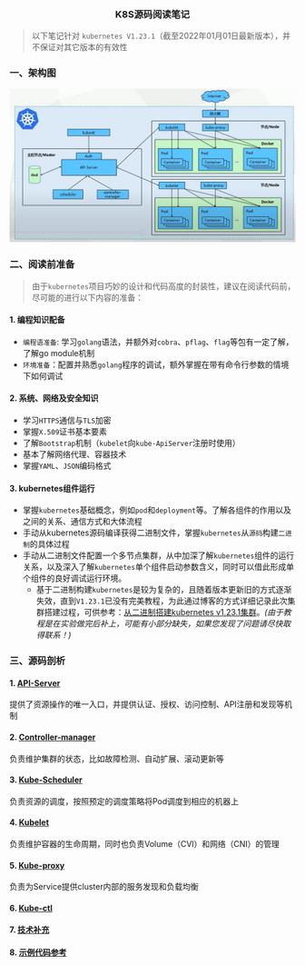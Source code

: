 <h3 a
<h2 align="center">K8S源码阅读笔记</h2>

> 以下笔记针对 `kubernetes V1.23.1`（截至2022年01月01日最新版本），并不保证对其它版本的有效性

### 一、架构图

![架构图](README/image-20220105164307128.png)

### 二、阅读前准备

> 由于`kubernetes`项目巧妙的设计和代码高度的封装性，建议在阅读代码前，尽可能的进行以下内容的准备：

#### 1. 编程知识配备

* `编程语准备`: 学习`golang`语法，并额外对`cobra`、`pflag`、`flag`等包有一定了解，了解go module机制
* `环境准备`：配置并熟悉`golang`程序的调试，额外掌握在带有命令行参数的情境下如何调试

#### 2. 系统、网络及安全知识

* 学习`HTTPS`通信与`TLS`加密
* 掌握`X.509`证书基本要素
* 了解`Bootstrap`机制（`kubelet`向`kube-ApiServer`注册时使用）
* 基本了解网络代理、容器技术
* 掌握`YAML`、`JSON`编码格式

#### 3. kubernetes组件运行

* 掌握`kubernetes`基础概念，例如`pod`和`deployment`等。了解各组件的作用以及之间的关系、通信方式和大体流程
* 手动从kubernetes源码编译获得二进制文件，掌握`kubernetes`从`源码`构建`二进制`的具体过程
* 手动从二进制文件配置一个多节点集群，从中加深了解`kubernetes`组件的运行关系，以及深入了解`kubernetes`单个组件启动参数含义，同时可以借此形成单个组件的良好调试运行环境。
  * 基于二进制构建`kubernetes`是较为复杂的，且随着版本更新旧的方式逐渐失效，直到`V1.23.1`已没有完美教程，为此通过博客的方式详细记录此次集群搭建过程，可供参考：[从二进制搭建kubernetes v1.23.1集群](https://www.aflyingfish.top/articles/205801b55ca4/)。*(由于教程是在实验做完后补上，可能有小部分缺失，如果您发现了问题请尽快取得联系！)*

### 三、源码剖析

#### 1. [API-Server](apiserver/README.md)

提供了资源操作的唯一入口，并提供认证、授权、访问控制、API注册和发现等机制



#### 2. [Controller-manager](controller-manager/README.md)

负责维护集群的状态，比如故障检测、自动扩展、滚动更新等



#### 3. [Kube-Scheduler](kube-scheduler/README.md)

负责资源的调度，按照预定的调度策略将Pod调度到相应的机器上



#### 4. [Kubelet](kubelet/README.md)

负责维护容器的生命周期，同时也负责Volume（CVI）和网络（CNI）的管理



#### 5. [Kube-proxy](kube-proxy/README.md)

负责为Service提供cluster内部的服务发现和负载均衡



#### 6. [Kube-ctl](kubectl/README.md)



#### 7. [ 技术补充](others/README.md)



#### 8. [ 示例代码参考](demo_code)

